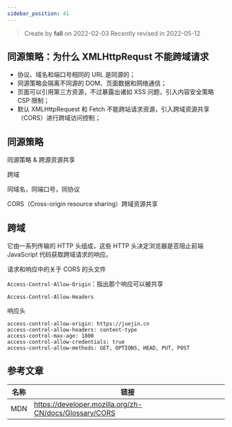 ```yaml
---
sidebar_position: 41
---
```


> Create by **fall** on 2022-02-03
> Recently revised in 2022-05-12

## 同源策略：为什么 XMLHttpRequst 不能跨域请求

- 协议、域名和端口号相同的 URL 是同源的；
- 同源策略会隔离不同源的 DOM、页面数据和网络通信；
- 页面可以引用第三方资源，不过暴露出诸如 XSS 问题，引入内容安全策略 CSP 限制；
- 默认 XMLHttpRequest 和 Fetch 不能跨站请求资源，引入跨域资源共享（CORS）进行跨域访问控制；

## 同源策略

同源策略 & 跨源资源共享

跨域

同域名，同端口号，同协议

CORS（Cross-origin resource sharing）跨域资源共享

## 跨域

它由一系列传输的 HTTP 头组成，这些 HTTP 头决定浏览器是否阻止前端 JavaScript 代码获取跨域请求的响应。

请求和响应中的关于 CORS 的头文件

`Access-Control-Allow-Origin`：指出那个响应可以被共享

`Access-Control-Allow-Headers`

响应头

```
access-control-allow-origin: https://juejin.cn
access-control-allow-headers: content-type
access-control-max-age: 1800
access-control-allow-credentials: true
access-control-allow-methods: GET, OPTIONS, HEAD, PUT, POST
```

## 参考文章

| 名称 | 链接                                                   |
| ---- | ------------------------------------------------------ |
| MDN  | https://developer.mozilla.org/zh-CN/docs/Glossary/CORS |

